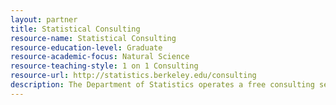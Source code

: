 ```yaml
---
layout: partner 
title: Statistical Consulting
resource-name: Statistical Consulting
resource-education-level: Graduate
resource-academic-focus: Natural Science
resource-teaching-style: 1 on 1 Consulting
resource-url: http://statistics.berkeley.edu/consulting
description: The Department of Statistics operates a free consulting service for members of the campus community. Advanced graduate students, under faculty supervision, consult by appointment in the fall and spring semesters. We do not run the consulting service during the summer. Campus researchers — faculty, visiting scholars, staff, and students — are welcome to use our service for statistical advice at any stage of their research, but it is best to come early so that the consultants can be helpful at the design stage. Some problems may be outside our scope; if so, we will not provide service beyond an initial consultation.
---
```

